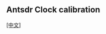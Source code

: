 ## Antsdr Clock calibration

[[中文]](../../../cn/device_and_usage_manual/ANTSDR_E_Series_Module/ANTSDR_E200_Reference_Manual/Antsdr-Clock-calibration_cn.html)
